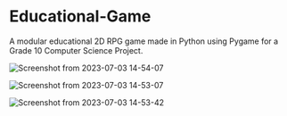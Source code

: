 # Educational-Game
A modular educational 2D RPG game made in Python using Pygame for a Grade 10 Computer Science Project.

![Screenshot from 2023-07-03 14-54-07](https://github.com/hadi-naqvi/Educational-Game/assets/92334527/e41e7151-29d5-4cee-85ea-ed48ae99fe1d)

![Screenshot from 2023-07-03 14-53-07](https://github.com/hadi-naqvi/Educational-Game/assets/92334527/09ecc84c-6f46-4ce4-88ae-83bab16dcb94)

![Screenshot from 2023-07-03 14-53-42](https://github.com/hadi-naqvi/Educational-Game/assets/92334527/9d8dbc44-e9ff-4d2e-92bb-13b4117903a8)
